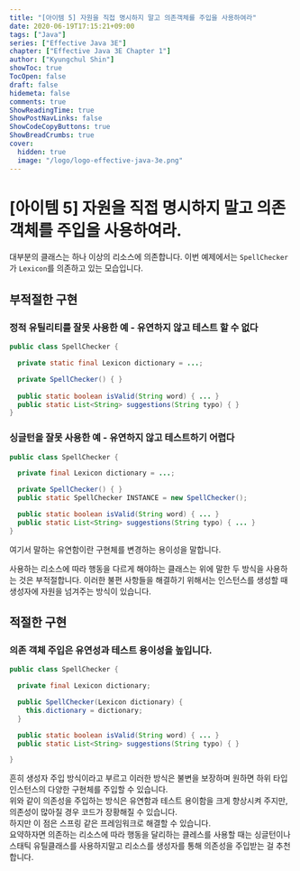 ```yaml
---
title: "[아이템 5] 자원을 직접 명시하지 말고 의존객체를 주입을 사용하여라"
date: 2020-06-19T17:15:21+09:00
tags: ["Java"]
series: ["Effective Java 3E"]
chapter: ["Effective Java 3E Chapter 1"]
author: ["Kyungchul Shin"]
showToc: true
TocOpen: false
draft: false
hidemeta: false
comments: true
ShowReadingTime: true
ShowPostNavLinks: false
ShowCodeCopyButtons: true
ShowBreadCrumbs: true
cover:
  hidden: true
  image: "/logo/logo-effective-java-3e.png"
---
```

# [아이템 5] 자원을 직접 명시하지 말고 의존객체를 주입을 사용하여라.

대부분의 클래스는 하나 이상의 리소스에 의존합니다. 이번 예제에서는 `SpellChecker`가 `Lexicon`를 의존하고 있는 모습입니다.
   
## 부적절한 구현
### **정적 유틸리티를 잘못 사용한 예 - 유연하지 않고 테스트 할 수 없다**

``` java
public class SpellChecker {

  private static final Lexicon dictionary = ...;

  private SpellChecker() { } 
  
  public static boolean isValid(String word) { ... }
  public static List<String> suggestions(String typo) { }  
}
```
### **싱글턴을 잘못 사용한 예 - 유연하지 않고 테스트하기 어렵다**
``` java
public class SpellChecker {

  private final Lexicon dictionary = ...;

  private SpellChecker() { }
  public static SpellChecker INSTANCE = new SpellChecker();

  public static boolean isValid(String word) { ... }
  public static List<String> suggestions(String typo) { ... }
}
```
여기서 말하는 유연함이란 구현체를 변경하는 용이성을 말합니다.
   
사용하는 리소스에 따라 행동을 다르게 해야하는 클래스는 위에 말한 두 방식을 사용하는 것은 부적절합니다. 이러한 불편 사항들을 해결하기 위해서는 인스턴스를 생성할 때 생성자에 자원을 넘겨주는 방식이 있습니다.
## 적절한 구현
### **의존 객체 주입은 유연성과 테스트 용이성을 높입니다.**
   

``` java
public class SpellChecker {

  private final Lexicon dictionary;

  public SpellChecker(Lexicon dictionary) {
    this.dictionary = dictionary;
  }

  public static boolean isValid(String word) { ... }
  public static List<String> suggestions(String typo) { }

}
```
흔히 생성자 주입 방식이라고 부르고 이러한 방식은 불변을 보장하며 원하면 하위 타입 인스턴스의 다양한 구현체를 주입할 수 있습니다.   
위와 같이 의존성을 주입하는 방식은 유연함과 테스트 용이함을 크게 향상시켜 주지만, 의존성이 많아질 경우 코드가 장황해질 수 있습니다.   
하지만 이 점은 스프링 같은 프레임워크로 해결할 수 있습니다.    
요약하자면 의존하는 리소스에 따라 행동을 달리하는 클레스를 사용할 때는 싱글턴이나 스태틱 유틸클래스를 사용하지말고
리소스를 생성자를 통해 의존성을 주입받는 걸 추천합니다.
